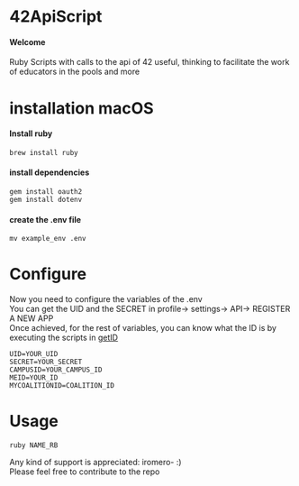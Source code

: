# 42ApiScript
#### Welcome
Ruby Scripts with calls to the api of 42 useful, thinking to facilitate the work of educators in the pools and more
# installation macOS
#### Install ruby
```shell
brew install ruby
```
#### install dependencies
```shell
gem install oauth2  
gem install dotenv
```
#### create the .env file
```shell
mv example_env .env
```
# Configure
Now you need to configure the variables of the .env <br>
You can get the UID and the SECRET in profile-> settings-> API-> REGISTER A NEW APP<br>
Once achieved, for the rest of variables, you can know what the ID is by executing the scripts in [getID](/getID)<br>
```env
UID=YOUR_UID
SECRET=YOUR_SECRET
CAMPUSID=YOUR_CAMPUS_ID
MEID=YOUR_ID
MYCOALITIONID=COALITION_ID
```
# Usage
```shell
ruby NAME_RB
```

Any kind of support is appreciated: iromero- :) <br>
Please feel free to contribute to the repo
